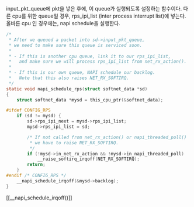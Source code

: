input_pkt_queue에 pkt을 넣은 후에, 이 queue가 실행되도록 설정하는 함수이다.
다른 cpu를 위한 queue일 경우, rps_ipi_list (inter process interrupt list)에 넣는다.
올바른 cpu 인 경우에는, napi schedule을 실행한다.
```c
/*
 * After we queued a packet into sd->input_pkt_queue,
 * we need to make sure this queue is serviced soon.
 *
 * - If this is another cpu queue, link it to our rps_ipi_list,
 *   and make sure we will process rps_ipi_list from net_rx_action().
 *
 * - If this is our own queue, NAPI schedule our backlog.
 *   Note that this also raises NET_RX_SOFTIRQ.
 */
static void napi_schedule_rps(struct softnet_data *sd)
{
	struct softnet_data *mysd = this_cpu_ptr(&softnet_data);

#ifdef CONFIG_RPS
	if (sd != mysd) {
		sd->rps_ipi_next = mysd->rps_ipi_list;
		mysd->rps_ipi_list = sd;

		/* If not called from net_rx_action() or napi_threaded_poll()
		 * we have to raise NET_RX_SOFTIRQ.
		 */
		if (!mysd->in_net_rx_action && !mysd->in_napi_threaded_poll)
			__raise_softirq_irqoff(NET_RX_SOFTIRQ);
		return;
	}
#endif /* CONFIG_RPS */
	__napi_schedule_irqoff(&mysd->backlog);
}
```

[[__napi_schedule_irqoff()]]

